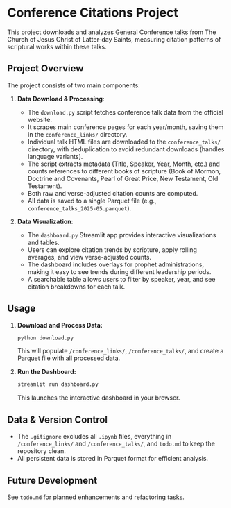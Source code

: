 # Conference Citations Project

This project downloads and analyzes General Conference talks from The Church of Jesus Christ of Latter-day Saints, measuring citation patterns of scriptural works within these talks.

## Project Overview

The project consists of two main components:

1.  **Data Download & Processing**:
    *   The `download.py` script fetches conference talk data from the official website.
    *   It scrapes main conference pages for each year/month, saving them in the `conference_links/` directory.
    *   Individual talk HTML files are downloaded to the `conference_talks/` directory, with deduplication to avoid redundant downloads (handles language variants).
    *   The script extracts metadata (Title, Speaker, Year, Month, etc.) and counts references to different books of scripture (Book of Mormon, Doctrine and Covenants, Pearl of Great Price, New Testament, Old Testament).
    *   Both raw and verse-adjusted citation counts are computed.
    *   All data is saved to a single Parquet file (e.g., `conference_talks_2025-05.parquet`).

2.  **Data Visualization**:
    *   The `dashboard.py` Streamlit app provides interactive visualizations and tables.
    *   Users can explore citation trends by scripture, apply rolling averages, and view verse-adjusted counts.
    *   The dashboard includes overlays for prophet administrations, making it easy to see trends during different leadership periods.
    *   A searchable table allows users to filter by speaker, year, and see citation breakdowns for each talk.

## Usage

1. **Download and Process Data:**
   ```bash
   python download.py
   ```
   This will populate `/conference_links/`, `/conference_talks/`, and create a Parquet file with all processed data.

2. **Run the Dashboard:**
   ```bash
   streamlit run dashboard.py
   ```
   This launches the interactive dashboard in your browser.

## Data & Version Control
- The `.gitignore` excludes all `.ipynb` files, everything in `/conference_links/` and `/conference_talks/`, and `todo.md` to keep the repository clean.
- All persistent data is stored in Parquet format for efficient analysis.

## Future Development
See `todo.md` for planned enhancements and refactoring tasks. 